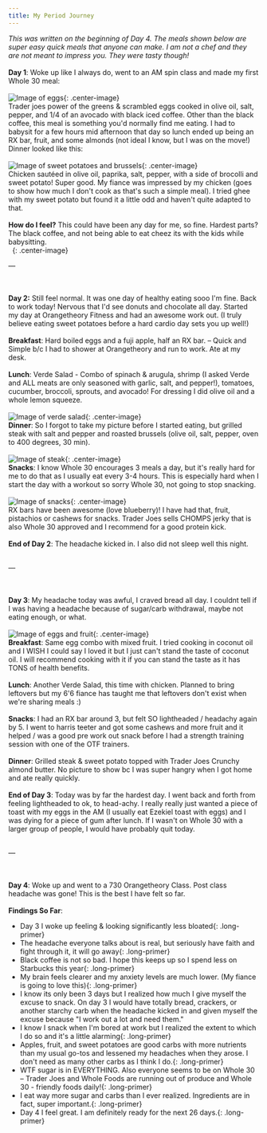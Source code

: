 ```yaml
---
title: My Period Journey
---
```


*This was written on the beginning of Day 4. The meals shown below are super easy quick meals that anyone can make. I am not a chef and they are not meant to impress you. They were tasty though\!*<br><br>**Day 1**\: Woke up like I always do, went to an AM spin class and made my first Whole 30 meal:<br><br>![Image of eggs](/images/whole30-eggs.jpg){: .center-image}<br>Trader joes power of the greens & scrambled eggs cooked in olive oil, salt, pepper, and 1/4 of an avocado with black iced coffee. Other than the black coffee, this meal is something you'd normally find me eating. I had to babysit for a few hours mid afternoon that day so lunch ended up being an RX bar, fruit, and some almonds (not ideal I know, but I was on the move\!) Dinner looked like this:<br><br>![Image of sweet potatoes and brussels](/images/whole30-sweetpotato.jpg){: .center-image}<br>Chicken saut&eacute;ed in olive oil, paprika, salt, pepper, with a side of brocolli and sweet potato\! Super good. My fiance was impressed by my chicken (goes to show how much I don't cook as that's such a simple meal). I tried ghee with my sweet potato but found it a little odd and haven't quite adapted to that.<br><br>**How do I feel?** This could have been any day for me, so fine. Hardest parts? The black coffee, and not being able to eat cheez its with the kids while babysitting.<br>&nbsp;
{: .center-image}

—

<br><br>**Day 2:** Still feel normal. It was one day of healthy eating sooo I'm fine. Back to work today\! Nervous that I'd see donuts and chocolate all day. Started my day at Orangetheory Fitness and had an awesome work out. (I truly believe eating sweet potatoes before a hard cardio day sets you up well\!)<br><br>**Breakfast**\: Hard boiled eggs and a fuji apple, half an RX bar. – Quick and Simple b/c I had to shower at Orangetheory and run to work. Ate at my desk.<br><br>**Lunch**\: Verde Salad - Combo of spinach & arugula, shrimp (I asked Verde and ALL meats are only seasoned with garlic, salt, and pepper\!), tomatoes, cucumber, broccoli, sprouts, and avocado\! For dressing I did olive oil and a whole lemon squeeze.<br><br>![Image of verde salad](/images/whole30-verde.jpg){: .center-image}<br>**Dinner**\: So I forgot to take my picture before I started eating, but grilled steak with salt and pepper and roasted brussels (olive oil, salt, pepper, oven to 400 degrees, 30 min).<br><br>![Image of steak](/images/whole30-steak.jpg){: .center-image}<br>**Snacks**\: I know Whole 30 encourages 3 meals a day, but it's really hard for me to do that as I usually eat every 3-4 hours. This is especially hard when I start the day with a workout so sorry Whole 30, not going to stop snacking.<br><br>![Image of snacks](/images/whole30-snacks.jpg){: .center-image}<br>RX bars have been awesome (love blueberry)\! I have had that, fruit, pistachios or cashews for snacks. Trader Joes sells CHOMPS jerky that is also Whole 30 approved and I recommend for a good protein kick.<br><br>**End of Day 2**\: The headache kicked in. I also did not sleep well this night.<br>&nbsp;

—

<br><br>**Day 3**\: My headache today was awful, I craved bread all day. I couldnt tell if I was having a headache because of sugar/carb withdrawal, maybe not eating enough, or what.<br><br>![Image of eggs and fruit](/images/whole30-eggs2.jpg){: .center-image}<br>**Breakfast**\: Same egg combo with mixed fruit. I tried cooking in coconut oil and I WISH I could say I loved it but I just can't stand the taste of coconut oil. I will recommend cooking with it if you can stand the taste as it has TONS of health benefits.<br><br>**Lunch**\: Another Verde Salad, this time with chicken. Planned to bring leftovers but my 6'6 fiance has taught me that leftovers don't exist when we're sharing meals :)<br><br>**Snacks**\: I had an RX bar around 3, but felt SO lightheaded / headachy again by 5. I went to harris teeter and got some cashews and more fruit and it helped / was a good pre work out snack before I had a strength training session with one of the OTF trainers.<br><br>**Dinner**\: Grilled steak & sweet potato topped with Trader Joes Crunchy almond butter. No picture to show bc I was super hangry when I got home and ate really quickly.<br><br>**End of Day 3**\: Today was by far the hardest day. I went back and forth from feeling lightheaded to ok, to head-achy. I really really just wanted a piece of toast with my eggs in the AM (I usually eat Ezekiel toast with eggs) and I was dying for a piece of gum after lunch. If I wasn't on Whole 30 with a larger group of people, I would have probably quit today.<br>&nbsp;

—

<br><br>**Day 4**\: Woke up and went to a 730 Orangetheory Class. Post class headache was gone\! This is the best I have felt so far.<br><br>**Findings So Far**\:

* Day 3 I woke up feeling & looking significantly less bloated\{: .long-primer\}
* The headache everyone talks about is real, but seriously have faith and fight through it, it will go away\{: .long-primer\}
* Black coffee is not so bad. I hope this keeps up so I spend less on Starbucks this year\{: .long-primer\}
* My brain feels clearer and my anxiety levels are much lower. (My fiance is going to love this)\{: .long-primer\}
* I know its only been 3 days but I realized how much I give myself the excuse to snack. On day 3 I would have totally bread, crackers, or another starchy carb when the headache kicked in and given myself the excuse because "I work out a lot and need them."
* I know I snack when I'm bored at work but I realized the extent to which I do so and it's a little alarming\{: .long-primer\}
* Apples, fruit, and sweet potatoes are good carbs with more nutrients than my usual go-tos and lessened my headaches when they arose. I don't need as many other carbs as I think I do.\{: .long-primer\}
* WTF sugar is in EVERYTHING. Also everyone seems to be on Whole 30 – Trader Joes and Whole Foods are running out of produce and Whole 30 - friendly foods daily\!\{: .long-primer\}
* I eat way more sugar and carbs than I ever realized. Ingredients are in fact, super important.\{: .long-primer\}
* Day 4 I feel great. I am definitely ready for the next 26 days.\{: .long-primer\}
